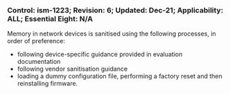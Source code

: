 ### Control: ism-1223; Revision: 6; Updated: Dec-21; Applicability: ALL; Essential Eight: N/A
<p>Memory in network devices is sanitised using the following processes, in order of preference:</p>
                  <ul>
                     <li>following device-specific guidance provided in evaluation documentation</li>
                     <li>following vendor sanitisation guidance</li>
                     <li>loading a dummy configuration file, performing a factory reset and then reinstalling firmware.</li>
                  </ul>